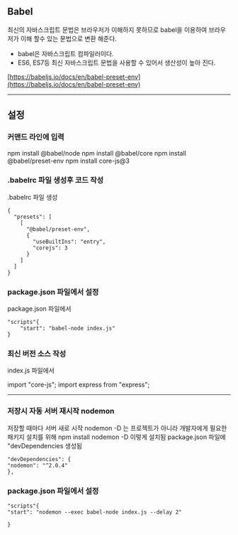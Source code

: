 ## Babel

최신의 자바스크립트 문법은 브라우저가 이해하지 못하므로 babel을 이용하여 브라우저가 이해 할수 있는 문법으로 변환 해준다.

- babel은 자바스크립트 컴파일러이다.
- ES6, ES7등 최신 자바스크립트 문법을 사용할 수 있어서 생산성이 높아 진다.

[https://babeljs.io/docs/en/babel-preset-env](https://babeljs.io/docs/en/babel-preset-env)

---

## 설정

### 커맨드 라인에 입력

npm install @babel/node
npm install @babel/core
npm install @babel/preset-env
npm install core-js@3

### .babelrc 파일 생성후 코드 작성

.babelrc 파일 생성

```
{
  "presets": [
    [
      "@babel/preset-env",
      {
        "useBuiltIns": "entry",
        "corejs": 3
      }
    ]
  ]
}

```

### package.json 파일에서 설정

package.json 파일에서

```
"scripts"{
    "start": "babel-node index.js"
}
```

### 최신 버전 소스 작성

index.js 파일에서

import "core-js";
import express from "express";

---

### 저장시 자동 서버 재시작 nodemon

저장할 때마다 서버 새로 시작 nodemon
-D 는 프로젝트가 아니라 개발자에게 필요한 패키지 설치를 위해
npm install nodemon -D
이렇게 설치됨
package.json 파일에 "devDependencies 생성됨

```
"devDependencies": {
"nodemon": "^2.0.4"
},
```

### package.json 파일에서 설정

```
"scripts"{
"start": "nodemon --exec babel-node index.js --delay 2"

}
```
